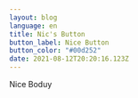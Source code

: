```yaml
---
layout: blog
language: en
title: Nic's Button
button_label: Nice Button
button_color: "#00d252"
date: 2021-08-12T20:20:16.123Z
---
```

Nice Boduy